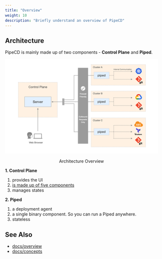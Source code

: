 ```yaml
---
title: "Overview"
weight: 10
description: "Briefly understand an overview of PipeCD"
---
```


## Architecture

PipeCD is mainly made up of two components - **Control Plane** and **Piped**.

![architecture-overview](/images/overview/architecture-overview.png)

<p style="text-align: center;">
Architecture Overview
</p>

**1. Control Plane**
   1. provides the UI
   2. [is made up of five components](https://pipecd.dev/docs/user-guide/managing-controlplane/architecture-overview/)
   3. manages states

**2. Piped**
   1. a deployment agent
   2. a single binary component. So you can run a Piped anywhere.
   3. stateless


<!-- ### Why PipeCD has Control Plane and Piped?
<span style='color:red'>TODO: Write here because it's strange for beginners why a CD tool has a Control Plane</span>

- Security
  - xxx
- Scalability in a large organization
  - xxx
- UI?? -->

## See Also

- [docs/overview](https://pipecd.dev/docs/overview/)
- [docs/concepts](https://pipecd.dev/docs/concepts/)